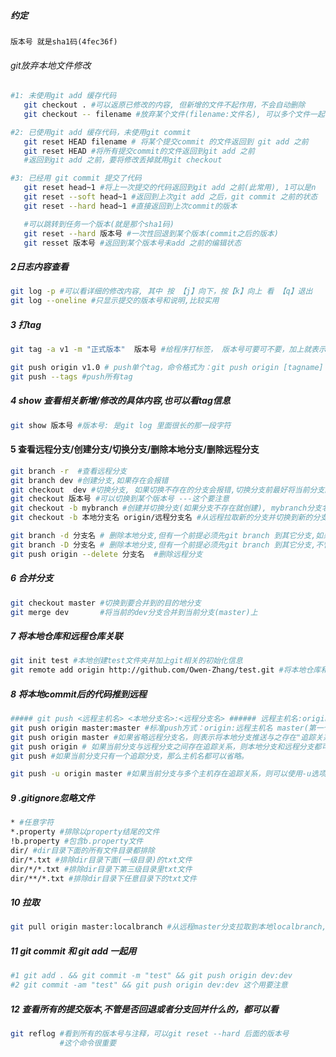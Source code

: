 ##### 约定
``` 
版本号 就是sha1码(4fec36f)
```

###### git放弃本地文件修改
``` sh
#1: 未使用git add 缓存代码 
   git checkout . #可以返原已修改的内容, 但新增的文件不起作用，不会自动删除
   git checkout -- filename #放弃某个文件(filename:文件名), 可以多个文件一起,用空格隔开就可以了

#2: 已使用git add 缓存代码，未使用git commit  
   git reset HEAD filename # 将某个提交commit 的文件返回到 git add 之前
   git reset HEAD #将所有提交commit的文件返回到git add 之前
   #返回到git add 之前，要将修改丢掉就用git checkout

#3: 已经用 git commit 提交了代码
   git reset head~1 #将上一次提交的代码返回到git add 之前(此常用), 1可以是n
   git reset --soft head~1 #返回到上次git add 之后，git commit 之前的状态
   git reset --hard head~1 #直接返回到上次commit的版本

   #可以跳转到任务一个版本(就是那个sha1码)
   git reset --hard 版本号 #一次性回退到某个版本(commit之后的版本)
   git resset 版本号 #返回到某个版本号未add 之前的编辑状态
```

##### 2日志内容查看
``` sh
git log -p #可以看详细的修改内容, 其中 按 【j】向下，按【k】向上 看 【q】退出
git log --oneline #只显示提交的版本号和说明,比较实用
```

##### 3 打tag
``` sh
git tag -a v1 -m "正式版本"  版本号 #给程序打标签， 版本号可要可不要，加上就表示在哪个提交后打的标签，不加就表示当前 如: git tag -a v1 -m "正式版" 4sfasf23

git push origin v1.0 # push单个tag，命令格式为：git push origin [tagname]
git push --tags #push所有tag
```

##### 4 show 查看相关新增/修改的具体内容,也可以看tag信息
``` sh
git show 版本号 #版本号: 是git log 里面很长的那一段字符
```

#### 5 查看远程分支/创建分支/切换分支/删除本地分支/删除远程分支
``` sh
git branch -r  #查看远程分支
git branch dev #创建分支,如果存在会报错
git checkout  dev #切换分支, 如果切换不存在的分支会报错,切换分支前最好将当前分支的代码提交
git checkout 版本号 #可以切换到某个版本号 ---这个要注意
git checkout -b mybranch #创建并切换分支(如果分支不存在就创建), mybranch分支名
git checkout -b 本地分支名 origin/远程分支名 #从远程拉取新的分支并切换到新的分支(将会自动创建一个新的本地分支，并与指定的远程分支关联起来)

git branch -d 分支名 # 删除本地分支,但有一个前提必须先git branch 到其它分支,如果有未合并的代码时会报错
git branch -D 分支名 # 删除本地分支,但有一个前提必须先git branch 到其它分支,不管是否有未合并的代码直接删除
git push origin --delete 分支名  #删除远程分支
```

##### 6 合并分支
``` sh
git checkout master #切换到要合并到的目的地分支
git merge dev       #将当前的dev分支合并到当前分支(master)上
```

##### 7 将本地仓库和远程仓库关联
``` sh
git init test #本地创建test文件夹并加上git相关的初始化信息
git remote add origin http://github.com/Owen-Zhang/test.git #将本地仓库和线上仓库关联,origin是git默认远程标识,也可以改成其它
```

##### 8 将本地commit后的代码推到远程
``` sh
##### git push <远程主机名> <本地分支名>:<远程分支名> ###### 远程主机名:origin
git push origin master:master #标准push方式：origin:远程主机名 master(第一个):本地分支名,master(第二个):远程分支名
git push origin master #如果省略远程分支名，则表示将本地分支推送与之存在"追踪关系"的远程分支（通常两者同名），如果该远程分支不存在，则会被新建
git push origin # 如果当前分支与远程分支之间存在追踪关系，则本地分支和远程分支都可以省略。
git push #如果当前分支只有一个追踪分支，那么主机名都可以省略。

git push -u origin master #如果当前分支与多个主机存在追踪关系，则可以使用-u选项指定一个默认主机，这样后面就可以不加任何参数使用git push。
```

##### 9 .gitignore忽略文件
``` sh
* #任意字符
*.property #排除以property结尾的文件
!b.property #包含b.property文件
dir/ #dir目录下面的所有文件目录都排除
dir/*.txt #排除dir目录下面(一级目录)的txt文件
dir/*/*.txt #排除dir目录下第三级目录里txt文件
dir/**/*.txt #排除dir目录下任意目录下的txt文件

```

##### 10 拉取
``` sh
git pull origin master:localbranch #从远程master分支拉取到本地localbranch, 如果localbranch不存在就创建
```

##### 11 git commit 和 git add 一起用
``` sh
#1 git add . && git commit -m "test" && git push origin dev:dev
#2 git commit -am "test" && git push origin dev:dev 这个用要注意
```

##### 12 查看所有的提交版本,不管是否回退或者分支回并什么的，都可以看
``` sh
git reflog #看到所有的版本号与注释，可以git reset --hard 后面的版本号
           #这个命令很重要
```